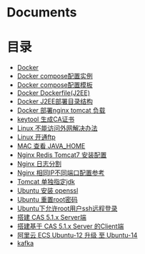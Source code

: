 # Documents
# 目录
* [Docker](https://github.com/RicoFung/Documents/wiki/Docker)
* [Docker compose配置实例](https://github.com/RicoFung/Documents/wiki/Docker-compose配置实例)
* [Docker compose配置模板](https://github.com/RicoFung/Documents/wiki/Docker-compose配置模板)
* [Docker Dockerfile(J2EE)](https://github.com/RicoFung/Documents/wiki/Docker-Dockerfile(J2EE))
* [Docker J2EE部署目录结构](https://github.com/RicoFung/Documents/wiki/Docker-J2EE部署目录结构)
* [Docker 部署nginx tomcat 负载](https://github.com/RicoFung/Documents/wiki/Docker-部署nginx-tomcat-负载)
* [keytool 生成CA证书](https://github.com/RicoFung/Documents/wiki/keytool-生成CA证书)
* [Linux 不能访问外网解决办法](https://github.com/RicoFung/Documents/wiki/Linux-不能访问外网解决办法)
* [Linux 开通ftp](https://github.com/RicoFung/Documents/wiki/Linux-开通ftp)
* [MAC 查看 JAVA_HOME](https://github.com/RicoFung/Documents/wiki/MAC-查看-JAVA_HOME)
* [Nginx Redis Tomcat7 安装配置](https://github.com/RicoFung/Documents/wiki/Nginx-Redis-Tomcat7-安装配置)
* [Nginx 日志分割](https://github.com/RicoFung/Documents/wiki/Nginx-日志分割)
* [Nginx 相同IP不同端口配置参考](https://github.com/RicoFung/Documents/wiki/Nginx-相同IP不同端口配置参考)
* [Tomcat 单独指定jdk](https://github.com/RicoFung/Documents/wiki/Tomcat-单独指定jdk)
* [Ubuntu 安装 openssl](https://github.com/RicoFung/Documents/wiki/Ubuntu-安装-openssl)
* [Ubuntu 重置root密码](https://github.com/RicoFung/Documents/wiki/Ubuntu-重置root密码)
* [Ubuntu下允许root用户ssh远程登录](https://github.com/RicoFung/Documents/wiki/Ubuntu下允许root用户ssh远程登录)
* [搭建 CAS 5.1.x Server端](https://github.com/RicoFung/Documents/wiki/搭建-CAS-5.1.x-Server端)
* [搭建基于 CAS 5.1.x Server 的Client端](https://github.com/RicoFung/Documents/wiki/搭建基于-CAS-5.1.x-Server-的Client端)
* [阿里云 ECS Ubuntu-12 升级 至 Ubuntu-14](https://github.com/RicoFung/Documents/wiki/阿里云-ECS-Ubuntu-12-升级-至-Ubuntu-14)
* [kafka]()
